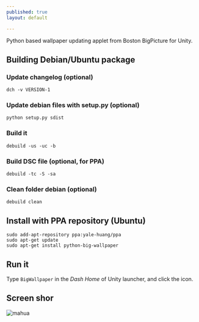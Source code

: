 ```yaml
---
published: true
layout: default

---
```


Python based wallpaper updating applet from Boston BigPicture for Unity.

## Building Debian/Ubuntu package

### Update changelog (optional)

    dch -v VERSION-1
    
### Update debian files with setup.py (optional)

    python setup.py sdist
    
### Build it

    debuild -us -uc -b

### Build DSC file (optional, for PPA)
    
    debuild -tc -S -sa 

### Clean folder debian (optional)

    debuild clean

## Install with PPA repository (Ubuntu)

    sudo add-apt-repository ppa:yale-huang/ppa
    sudo apt-get update
    sudo apt-get install python-big-wallpaper
    
## Run it

Type ```BigWallpaper``` in the *Dash Home* of Unity launcher, and click the icon.

## Screen shor

![mahua](mahua-logo.jpg)
